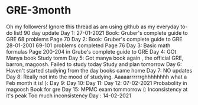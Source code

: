 # GRE-3month
Oh my followers! Ignore this thread as am using github as my everyday to-do list!
90 day update
Day 1: 
27-01-2021
Book: Gruber's complete guide to GRE
68 problems 
Page 70
Day 2:
Book: Gruber's complete guide to GRE
28-01-2001
69-101 problems completed
Page 76
Day 3:
Basic math formulas
Page 200-204 in Grube's complete guide to GRE
Day 4:
GOt Manya book
Study tomm
Day 5:
Got manya book again , the official GRE, barron, magoosh.
Failed to study today
Study and plan tomorrow
Day 6: Haven't started studying from the day books came home
Day 7: NO updates
Day 8: Really not into the mood of studying. 
Aaaaarrrrrrghhhhhhhh what a Feb month it is!
):
Day 9:
Day 10:
Day 11:
Day 12: 07-02-2021
Probabolity in magoosh Book for gre
Day 15:
MPMC exam tommorrow (:
Inconsistency at it's peak
Too much inconsistency
Day :
14-02-2021
